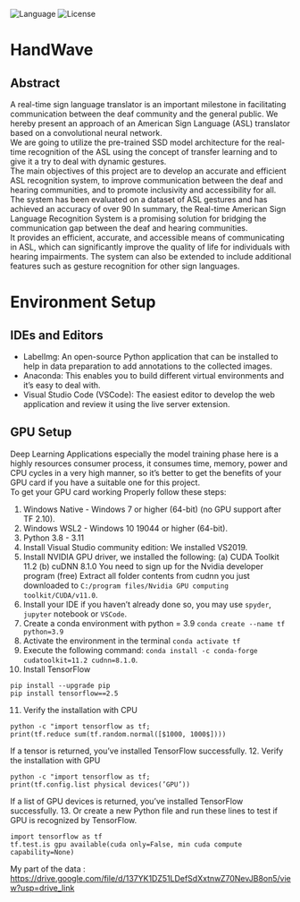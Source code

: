 ![Language](https://img.shields.io/badge/Language-Python%20-blue.svg)
![License](https://img.shields.io/badge/license-Apache_2.0-orange.svg)

# HandWave
## Abstract
A real-time sign language translator is an important milestone in facilitating communication between the deaf community and the general public. We hereby present an approach of an American Sign Language (ASL) translator based on a convolutional neural network. <br />
We are going to utilize the pre-trained SSD model architecture for the real-time recognition of the ASL using the concept of transfer learning and to give
it a try to deal with dynamic gestures. <br />
The main objectives of this project are to develop an accurate and efficient ASL recognition system, to improve communication between the deaf and hearing communities, and to promote inclusivity and accessibility for all. <br />
The system has been evaluated on a dataset of ASL gestures and has achieved an accuracy of over 90 In summary, the Real-time American Sign Language Recognition System is a promising solution for bridging the communication gap between the deaf and hearing communities. <br />
It provides an efficient, accurate, and accessible means of communicating in ASL, which can significantly improve the quality of life for individuals with hearing impairments. The system can also be extended to include additional features such as gesture recognition for other sign languages.

# Environment Setup

## IDEs and Editors
- LabelImg: An open-source Python application that can be installed to help in data preparation to add annotations to the collected images.
- Anaconda: This enables you to build different virtual environments and it’s easy to deal with.
- Visual Studio Code (VSCode): The easiest editor to develop the web application and review it using the live server extension.

## GPU Setup
Deep Learning Applications especially the model training phase here is a highly resources consumer process, it consumes time, memory,
power and CPU cycles in a very high manner, so it’s better to get the benefits of your GPU card if you have a suitable one for this project.<br />
To get your GPU card working Properly follow these steps:
1. Windows Native - Windows 7 or higher (64-bit) (no GPU support after TF 2.10).
2. Windows WSL2 - Windows 10 19044 or higher (64-bit).
3. Python 3.8 - 3.11
4. Install Visual Studio community edition: We installed VS2019.
5. Install NVIDIA GPU driver, we installed the following:
(a) CUDA Toolkit 11.2
(b) cuDNN 8.1.0
You need to sign up for the Nvidia developer program (free)
Extract all folder contents from cudnn you just downloaded
to `C:/program files/Nvidia GPU computing toolkit/CUDA/v11.0`.
6. Install your IDE if you haven’t already done so, you may use `spyder`, `jupyter` notebook or `VSCode`.
7. Create a conda environment with python = 3.9 `conda create --name tf python=3.9`
8. Activate the environment in the terminal `conda activate tf`
9. Execute the following command:
`conda install -c conda-forge cudatoolkit=11.2 cudnn=8.1.0`.
10. Install TensorFlow
```
pip install --upgrade pip
pip install tensorflow==2.5
```
11. Verify the installation with CPU
```
python -c "import tensorflow as tf;
print(tf.reduce sum(tf.random.normal([$1000, 1000$])))
```
If a tensor is returned, you’ve installed TensorFlow successfully.
12. Verify the installation with GPU
```
python -c "import tensorflow as tf;
print(tf.config.list physical devices(’GPU’))
```
If a list of GPU devices is returned, you’ve installed TensorFlow
successfully.
13. Or create a new Python file and run these lines to test if GPU
is recognized by TensorFlow.
```
import tensorflow as tf
tf.test.is gpu available(cuda only=False, min cuda compute capability=None)
```





My part of the data : https://drive.google.com/file/d/137YK1DZ51LDefSdXxtnwZ70NevJB8on5/view?usp=drive_link

